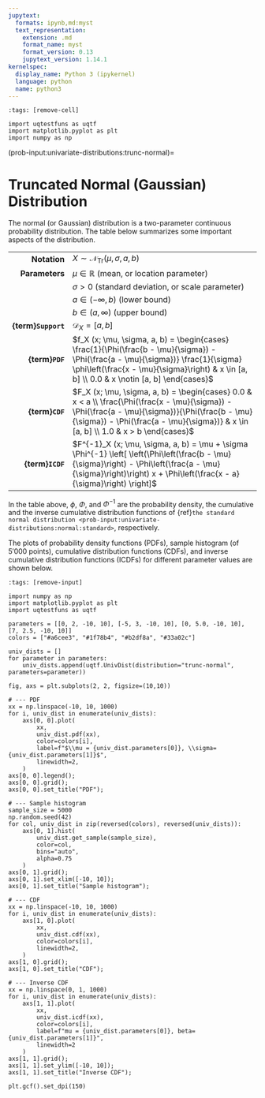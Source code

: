 ```yaml
---
jupytext:
  formats: ipynb,md:myst
  text_representation:
    extension: .md
    format_name: myst
    format_version: 0.13
    jupytext_version: 1.14.1
kernelspec:
  display_name: Python 3 (ipykernel)
  language: python
  name: python3
---
```


```{code-cell} ipython3
:tags: [remove-cell]

import uqtestfuns as uqtf
import matplotlib.pyplot as plt
import numpy as np
```

(prob-input:univariate-distributions:trunc-normal)=
# Truncated Normal (Gaussian) Distribution

The normal (or Gaussian) distribution is a two-parameter continuous probability
distribution.
The table below summarizes some important aspects of the distribution.

|                      |                                                                                                                                                                                                                                    |
|---------------------:|------------------------------------------------------------------------------------------------------------------------------------------------------------------------------------------------------------------------------------|
|         **Notation** | $X \sim \mathcal{N}_{\mathrm{Tr}} (\mu, \sigma, a, b)$                                                                                                                                                                             |
|       **Parameters** | $\mu \in \mathbb{R}$ (mean, or location parameter)                                                                                                                                                                                 |
|                      | $\sigma > 0$ (standard deviation, or scale parameter)                                                                                                                                                                              |
|                      | $a \in (-\infty, b)$ (lower bound)                                                                                                                                                                                                 |
|                      | $b \in (a, \infty)$ (upper bound)                                                                                                                                                                                                  |
|  **{term}`Support`** | $\mathcal{D}_X = [a, b]$                                                                                                                                                                                                           |
|      **{term}`PDF`** | $f_X (x; \mu, \sigma, a, b) = \begin{cases} \frac{1}{\Phi(\frac{b - \mu}{\sigma}) - \Phi(\frac{a - \mu}{\sigma})} \frac{1}{\sigma} \phi\left(\frac{x - \mu}{\sigma}\right) & x \in [a, b] \\ 0.0 & x \notin [a, b] \end{cases}$    |
|      **{term}`CDF`** | $F_X (x; \mu, \sigma, a, b) = \begin{cases} 0.0 & x < a \\ \frac{\Phi(\frac{x - \mu}{\sigma}) - \Phi(\frac{a - \mu}{\sigma})}{\Phi(\frac{b - \mu}{\sigma}) - \Phi(\frac{a - \mu}{\sigma})} & x \in [a, b] \\ 1.0 & x > b \end{cases}$ |
|     **{term}`ICDF`** | $F^{-1}_X (x; \mu, \sigma, a, b) = \mu + \sigma \Phi^{-1} \left[ \left(\Phi\left(\frac{b - \mu}{\sigma}\right) - \Phi\left(\frac{a - \mu}{\sigma}\right)\right) x + \Phi\left(\frac{x - a}{\sigma}\right) \right]$                 |

In the table above, $\phi$, $\Phi$, and $\Phi^{-1}$ are the probability density,
the cumulative and the inverse cumulative distribution functions 
of {ref}`the standard normal distribution <prob-input:univariate-distributions:normal:standard>`,
respectively.

The plots of probability density functions (PDFs),
sample histogram (of $5'000$ points),
cumulative distribution functions (CDFs),
and inverse cumulative distribution functions (ICDFs) for different parameter
values are shown below.

```{code-cell} ipython3
:tags: [remove-input]

import numpy as np
import matplotlib.pyplot as plt
import uqtestfuns as uqtf

parameters = [[0, 2, -10, 10], [-5, 3, -10, 10], [0, 5.0, -10, 10], [7, 2.5, -10, 10]]
colors = ["#a6cee3", "#1f78b4", "#b2df8a", "#33a02c"]

univ_dists = []
for parameter in parameters:
    univ_dists.append(uqtf.UnivDist(distribution="trunc-normal", parameters=parameter))

fig, axs = plt.subplots(2, 2, figsize=(10,10))

# --- PDF
xx = np.linspace(-10, 10, 1000)
for i, univ_dist in enumerate(univ_dists):
    axs[0, 0].plot(
        xx,
        univ_dist.pdf(xx),
        color=colors[i],
        label=f"$\\mu = {univ_dist.parameters[0]}, \\sigma={univ_dist.parameters[1]}$",
        linewidth=2,
    )
axs[0, 0].legend();
axs[0, 0].grid();
axs[0, 0].set_title("PDF");

# --- Sample histogram
sample_size = 5000
np.random.seed(42)
for col, univ_dist in zip(reversed(colors), reversed(univ_dists)):
    axs[0, 1].hist(
        univ_dist.get_sample(sample_size),
        color=col,
        bins="auto",
        alpha=0.75
    )
axs[0, 1].grid();
axs[0, 1].set_xlim([-10, 10]);
axs[0, 1].set_title("Sample histogram");

# --- CDF
xx = np.linspace(-10, 10, 1000)
for i, univ_dist in enumerate(univ_dists):
    axs[1, 0].plot(
        xx,
        univ_dist.cdf(xx),
        color=colors[i],
        linewidth=2,
    )
axs[1, 0].grid();
axs[1, 0].set_title("CDF");

# --- Inverse CDF
xx = np.linspace(0, 1, 1000)
for i, univ_dist in enumerate(univ_dists):
    axs[1, 1].plot(
        xx,
        univ_dist.icdf(xx),
        color=colors[i],
        label=f"mu = {univ_dist.parameters[0]}, beta={univ_dist.parameters[1]}",
        linewidth=2
    )
axs[1, 1].grid();
axs[1, 1].set_ylim([-10, 10]);
axs[1, 1].set_title("Inverse CDF");

plt.gcf().set_dpi(150)
```